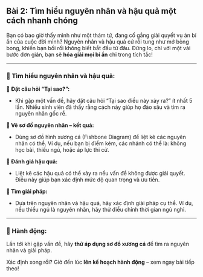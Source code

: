 ## Bài 2: Tìm hiểu nguyên nhân và hậu quả một cách nhanh chóng  

Bạn có bao giờ thấy mình như một thám tử, đang cố gắng giải quyết vụ án bí ẩn của cuộc đời mình? Nguyên nhân và hậu quả cứ rối tung như mớ bòng bong, khiến bạn bối rối không biết bắt đầu từ đâu. Đừng lo, chỉ với một vài bước đơn giản, bạn sẽ **hóa giải mọi bí ẩn** chỉ trong tích tắc!  

---

### 📌 Tìm hiểu nguyên nhân và hậu quả:  

**🔹 Đặt câu hỏi “Tại sao?”:**
- Khi gặp một vấn đề, hãy đặt câu hỏi “Tại sao điều này xảy ra?” ít nhất 5 lần. Nhiều sinh viên đã thấy rằng cách này giúp họ đào sâu và tìm ra nguyên nhân gốc rễ.  

**🔹 Vẽ sơ đồ nguyên nhân – kết quả:**
- Dùng sơ đồ hình xương cá (Fishbone Diagram) để liệt kê các nguyên nhân có thể. Ví dụ, nếu bạn bị điểm kém, các nhánh có thể là: không học bài, thiếu ngủ, hoặc áp lực thi cử.  

**🔹 Đánh giá hậu quả:**
- Liệt kê các hậu quả có thể xảy ra nếu vấn đề không được giải quyết. Điều này giúp bạn xác định mức độ quan trọng và ưu tiên.  

**🔹 Tìm giải pháp:**
- Dựa trên nguyên nhân và hậu quả, hãy xác định giải pháp cụ thể. Ví dụ, nếu thiếu ngủ là nguyên nhân, hãy thử điều chỉnh thời gian ngủ nghỉ.  

---

### 🚀 Hành động:  

Lần tới khi gặp vấn đề, hãy **thử áp dụng sơ đồ xương cá** để tìm ra nguyên nhân và giải pháp.  

Xác định xong rồi? Giờ đến lúc **lên kế hoạch hành động** – xem ngay bài tiếp theo!  